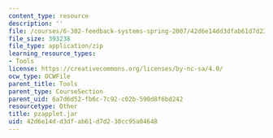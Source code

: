 ```yaml
---
content_type: resource
description: ''
file: /courses/6-302-feedback-systems-spring-2007/42d6e14dd3dfab61d7d230cc95a04648_pzapplet.jar
file_size: 393238
file_type: application/zip
learning_resource_types:
- Tools
license: https://creativecommons.org/licenses/by-nc-sa/4.0/
ocw_type: OCWFile
parent_title: Tools
parent_type: CourseSection
parent_uid: 6a7d6d52-fb6c-7c92-c02b-590d8f6bd242
resourcetype: Other
title: pzapplet.jar
uid: 42d6e14d-d3df-ab61-d7d2-30cc95a04648
---
```

